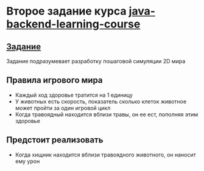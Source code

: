# Второе задание курса [java-backend-learning-course](https://zhukovsd.github.io/java-backend-learning-course/)

## [Задание](https://zhukovsd.github.io/java-backend-learning-course/Projects/Simulation/)

Задание подразумевает разработку пошаговой симуляции 2D мира

## Правила игрового мира

* Каждый ход здоровье тратится на 1 единицу
* У животных есть скорость, показатель сколько клеток животное может пройти за один игровой цикл
* Когда травоядный находится вблизи травы, он ее ест, пополняя этим здоровье

## Предстоит реализовать

* Когда хищник находится вблизи травоядного животного, он наносит ему урон
